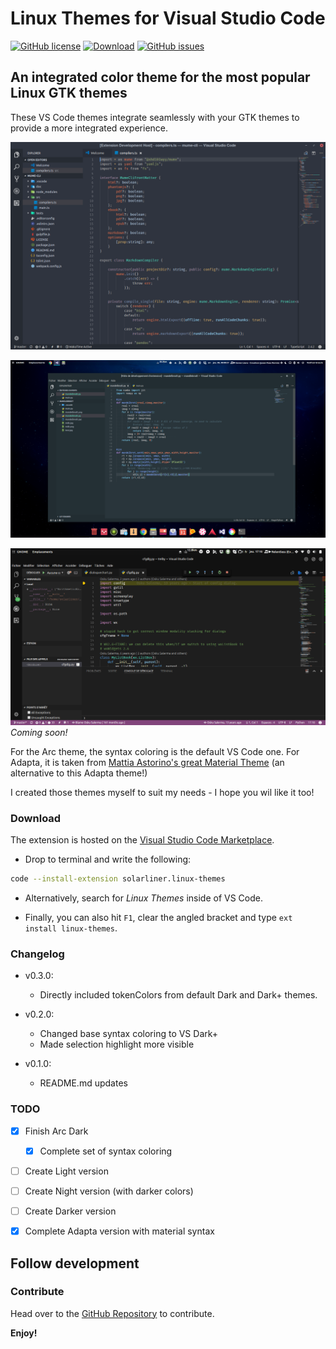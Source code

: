 # Linux Themes for Visual Studio Code

[![GitHub license](https://img.shields.io/badge/license-AGPL-blue.svg)](https://raw.githubusercontent.com/SolarLiner/vscode-arc-theme/master/LICENSE) [![Download](https://img.shields.io/badge/VS%20Code-v0.5.0-green.svg)](https://marketplace.visualstudio.com/items?itemName=SolarLiner.arc-theme) [![GitHub issues](https://img.shields.io/github/issues/SolarLiner/vscode-arc-theme.svg)](https://github.com/SolarLiner/vscode-arc-theme/issues)
## An integrated color theme for the most popular Linux GTK themes

These VS Code themes integrate seamlessly with your GTK themes to provide a more integrated experience.

![Arc Theme](res/arc-theme-base16-twilight.png)

![Adapta Theme](res/screen_adapta.png)

![Ubuntu GNOME](res/screen_ugnome.png)
*Coming soon!*

For the Arc theme, the syntax coloring is the default VS Code one. For Adapta, it is taken from [Mattia Astorino's great Material Theme](https://github.com/equinusocio/vsc-material-theme) (an alternative to this Adapta theme!)

I created those themes myself to suit my needs - I hope you wil like it too!

### Download

The extension is hosted on the [Visual Studio Code Marketplace](https://marketplace.visualstudio.com/items?itemName=SolarLiner.arc-theme).

* Drop to terminal and write the following:

```bash
code --install-extension solarliner.linux-themes
```

* Alternatively, search for *Linux Themes* inside of VS Code.

* Finally, you can also hit ```F1```, clear the angled bracket and type ```ext install linux-themes```.

### Changelog

* v0.3.0:
  * Directly included tokenColors from default Dark and Dark+ themes.

* v0.2.0:
  * Changed base syntax coloring to VS Dark+
  * Made selection highlight more visible

* v0.1.0:
  * README.md updates

### TODO

* [x] Finish Arc Dark
  * [x] Complete set of syntax coloring

* [ ] Create Light version

* [ ] Create Night version (with darker colors)

* [ ] Create Darker version

* [x] Complete Adapta version with material syntax

## Follow development

### Contribute

Head over to the [GitHub Repository](https://github.com/SolarLiner/vscode-arc-theme) to contribute.

**Enjoy!**
